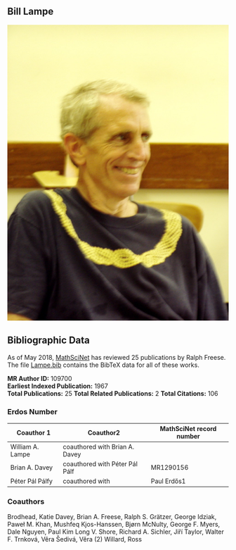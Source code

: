 ## Bill Lampe

<img src="Lampe.jpg" alt="Bill Lampe" style="width: 600px"/>

## Bibliographic Data

As of May 2018, 
[MathSciNet](https://mathscinet-ams-org.colorado.idm.oclc.org/mathscinet/search/publications.html?pg1=INDI&s1=194830&sort=Newest&vfpref=html&r=1&extend=1) has reviewed 25 publications by Ralph Freese.  The file [Lampe.bib](Lampe.bib) contains the BibTeX data for all of these works.

**MR Author ID:** 109700  
**Earliest Indexed Publication:** 1967  
**Total Publications:** 25
**Total Related Publications:** 2
**Total Citations:** 106

### Erdos Number

|Coauthor 1  |  Coauthor2 | MathSciNet record number|
| ---        |        --- |--- |
|William A. Lampe | coauthored with Brian A. Davey|	|MR1743633|
|Brian A. Davey	| coauthored with Péter Pál Pálf |MR1290156|
|Péter Pál Pálfy| coauthored with | Paul Erdős1	|MR0954338|


### Coauthors

Brodhead, Katie
Davey, Brian A.
Freese, Ralph S.
Grätzer, George
Idziak, Paweł M.
Khan, Mushfeq
Kjos-Hanssen, Bjørn
McNulty, George F.
Myers, Dale
Nguyen, Paul Kim Long V.
Shore, Richard A.
Sichler, Jiří
Taylor, Walter F.
Trnková, Věra
Šedivá, Věra (2)
Willard, Ross
